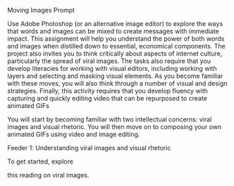 Moving Images Prompt

Use Adobe Photoshop (or an alternative image editor) to explore the ways that words and images can be mixed to create messages with immediate impact. This assignment will help you understand the power of both words and images when distilled down to essential, economical components. The project also invites you to think critically about aspects of internet culture, particularly the spread of viral images. The tasks also require that you develop literacies for working with visual editors, including working with layers and selecting and masking visual elements. As you become familiar with these moves, you will also think through a number of visual and design strategies. Finally, this activity requires that you develop fluency with capturing and quickly editing video that can be repurposed to create animated GIFs

You will start by becoming familiar with two intellectual concerns: viral images and visual rhetoric. You will then move on to composing your own animated GIFs using video and image editing.

Feeder 1: Understanding viral images and visual rhetoric

To get started, explore 


this reading on viral images. 
